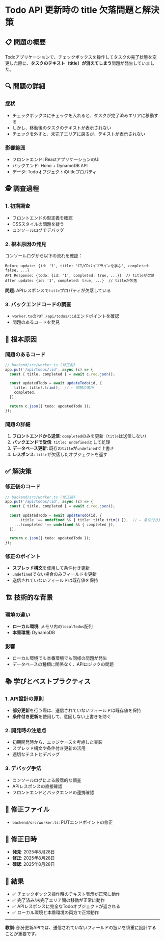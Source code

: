 # Todo API 更新時の title 欠落問題と解決策

## 📋 問題の概要

Todoアプリケーションで、チェックボックスを操作してタスクの完了状態を変更した際に、**タスクのテキスト（title）が消えてしまう**問題が発生していました。

## 🔍 問題の詳細

### 症状
- チェックボックスにチェックを入れると、タスクが完了済みエリアに移動する
- しかし、移動後のタスクのテキストが表示されない
- チェックを外すと、未完了エリアに戻るが、テキストが表示されない

### 影響範囲
- フロントエンド: ReactアプリケーションのUI
- バックエンド: Hono + DynamoDB API
- データ: Todoオブジェクトのtitleプロパティ

## 🕵️ 調査過程

### 1. 初期調査
- フロントエンドの型定義を確認
- CSSスタイルの問題を疑う
- コンソールログでデバッグ

### 2. 根本原因の発見
コンソールログから以下の流れを確認：

```
Before update: {id: '1', title: 'CI/CDパイプラインを学ぶ', completed: false, ...}
API Response: {todo: {id: '1', completed: true, ...}}  // titleが欠落
After update: {id: '1', completed: true, ...}  // titleが欠落
```

**問題**: APIレスポンスで`title`プロパティが欠落している

### 3. バックエンドコードの調査
- `worker.ts`の`PUT /api/todos/:id`エンドポイントを確認
- 問題のあるコードを発見

## 🐛 根本原因

### 問題のあるコード
```typescript
// backend/src/worker.ts (修正前)
app.put('/api/todos/:id', async (c) => {
  const { title, completed } = await c.req.json();
  
  const updatedTodo = await updateTodo(id, {
    title: title?.trim(),  // ← 問題の箇所
    completed,
  });
  
  return c.json({ todo: updatedTodo });
});
```

### 問題の詳細
1. **フロントエンドから送信**: `completed`のみを更新（`title`は送信しない）
2. **バックエンドで受信**: `title: undefined`として処理
3. **データベース更新**: 既存の`title`が`undefined`で上書き
4. **レスポンス**: `title`が欠落したオブジェクトを返す

## ✅ 解決策

### 修正後のコード
```typescript
// backend/src/worker.ts (修正後)
app.put('/api/todos/:id', async (c) => {
  const { title, completed } = await c.req.json();
  
  const updatedTodo = await updateTodo(id, {
    ...(title !== undefined && { title: title.trim() }),  // ← 条件付き更新
    ...(completed !== undefined && { completed }),
  });
  
  return c.json({ todo: updatedTodo });
});
```

### 修正のポイント
- **スプレッド構文**を使用して条件付き更新
- `undefined`でない場合のみフィールドを更新
- 送信されていないフィールドは既存値を保持

## 🏗️ 技術的な背景

### 環境の違い
- **ローカル環境**: メモリ内の`localTodos`配列
- **本番環境**: DynamoDB

### 影響
- ローカル環境でも本番環境でも同様の問題が発生
- データベースの種類に関係なく、APIロジックの問題

## 📚 学びとベストプラクティス

### 1. API設計の原則
- **部分更新**を行う際は、送信されていないフィールドは既存値を保持
- **条件付き更新**を使用して、意図しない上書きを防ぐ

### 2. 開発時の注意点
- 初期開発時から、エッジケースを考慮した実装
- スプレッド構文や条件付き更新の活用
- 適切なテストとデバッグ

### 3. デバッグ手法
- コンソールログによる段階的な調査
- APIレスポンスの直接確認
- フロントエンドとバックエンドの連携確認

## 🔧 修正ファイル

- `backend/src/worker.ts`: PUTエンドポイントの修正

## 📅 修正日時

- **発見**: 2025年8月28日
- **修正**: 2025年8月28日
- **確認**: 2025年8月28日

## 🎯 結果

- ✅ チェックボックス操作時のテキスト表示が正常に動作
- ✅ 完了済み/未完了エリア間の移動が正常に動作
- ✅ APIレスポンスに完全なTodoオブジェクトが返される
- ✅ ローカル環境と本番環境の両方で正常動作

---

**教訓**: 部分更新APIでは、送信されていないフィールドの扱いを慎重に設計することが重要です。
